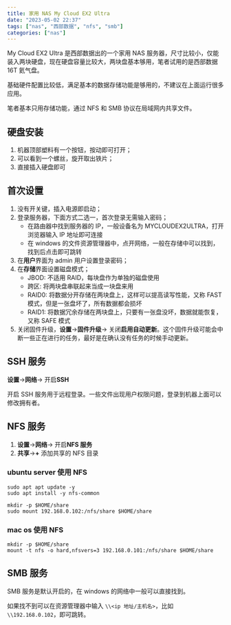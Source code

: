 ```yaml
---
title: 家用 NAS My Cloud EX2 Ultra
date: "2023-05-02 22:37"
tags: ["nas", "西部数据", "nfs", "smb"]
categories: ["nas"]
---
```


My Cloud EX2 Ultra 是西部数据出的一个家用 NAS 服务器，尺寸比较小，仅能装入两块硬盘，现在硬盘容量比较大，两块盘基本够用，笔者试用的是西部数据 16T 氦气盘。

基础硬件配置比较低，满足基本的数据存储功能是够用的，不建议在上面运行很多应用。

笔者基本只用存储功能，通过 NFS 和 SMB 协议在局域网内共享文件。

## 硬盘安装

1. 机器顶部塑料有一个按钮，按动即可打开；
2. 可以看到一个螺丝，旋开取出铁片；
3. 直接插入硬盘即可

## 首次设置

1. 没有开关键，插入电源即启动；
2. 登录服务器，下面方式二选一，首次登录无需输入密码；
    - 在路由器中找到服务器的 IP，一般设备名为 MYCLOUDEX2ULTRA，打开浏览器输入 IP 地址即可连接
    - 在 windows 的文件资源管理器中，点开网络，一般在存储中可以找到，找到后点击即可跳转
3. 在**用户**界面为 admin 用户设置登录密码；
4. 在**存储**界面设置磁盘模式；
    - JBOD: 不适用 RAID，每块盘作为单独的磁盘使用
    - 跨区: 将两块盘串联起来当成一块盘来用
    - RAID0: 将数据分开存储在两块盘上，这样可以提高读写性能，又称 FAST 模式，但是一张盘坏了，所有数据都会损坏
    - RAID1: 将数据冗余存储在两块盘上，只要有一张盘没坏，数据就能恢复，又称 SAFE 模式
5. 关闭固件升级，**设置**->**固件升级**-> 关闭**启用自动更新**。这个固件升级可能会中断一些正在进行的任务，最好是在确认没有任务的时候手动更新。

## SSH 服务

**设置**->**网络**-> 开启**SSH**

开启 SSH 服务用于远程登录。一些文件出现用户权限问题，登录到机器上面可以修改拥有者。

## NFS 服务

1. **设置**->**网络**-> 开启**NFS 服务**
2. **共享**->**+** 添加共享的 NFS 目录

### ubuntu server 使用 NFS

```shell
sudo apt apt update -y
sudo apt install -y nfs-common

mkdir -p $HOME/share
sudo mount 192.168.0.102:/nfs/share $HOME/share
```

### mac os 使用 NFS

```shell
mkdir -p $HOME/share
mount -t nfs -o hard,nfsvers=3 192.168.0.101:/nfs/share $HOME/share
```

## SMB 服务

SMB 服务是默认开启的，在 windows 的网络中一般可以直接找到。

如果找不到可以在资源管理器中输入 `\\<ip 地址/主机名>`，比如 `\\192.168.0.102`，即可跳转。
